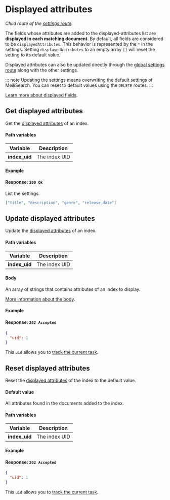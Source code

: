 # Displayed attributes

_Child route of the [settings route](/reference/api/settings.md)._

The fields whose attributes are added to the displayed-attributes list are **displayed in each matching document**.
By default, all fields are considered to be `displayedAttributes`. This behavior is represented by the `*` in the settings.  Setting `displayedAttributes` to an empty array `[]` will reset the setting to its default value.

Displayed attributes can also be updated directly through the [global settings route](/reference/api/settings.md#update-settings) along with the other settings.

::: note
Updating the settings means overwriting the default settings of MeiliSearch. You can reset to default values using the `DELETE` routes.
:::

[Learn more about displayed fields](/reference/features/field_properties.md#displayed-fields).

## Get displayed attributes

<RouteHighlighter method="GET" route="/indexes/:index_uid/settings/displayed-attributes" />

Get the [displayed attributes](/reference/features/settings.md#displayed-attributes) of an index.

#### Path variables

| Variable      | Description   |
| ------------- | ------------- |
| **index_uid** | The index UID |

#### Example

<CodeSamples id="get_displayed_attributes_1"/>

#### Response: `200 Ok`

List the settings.

```json
["title", "description", "genre", "release_date"]
```

## Update displayed attributes

<RouteHighlighter method="POST" route="/indexes/:index_uid/settings/displayed-attributes" />

Update the [displayed attributes](/reference/features/settings.md#displayed-attributes) of an index.

#### Path variables

| Variable      | Description   |
| ------------- | ------------- |
| **index_uid** | The index UID |

#### Body

An array of strings that contains attributes of an index to display.

[More information about the body](/reference/features/settings.md#displayed-attributes).

#### Example

<CodeSamples id="update_displayed_attributes_1"/>

#### Response: `202 Accepted`

```json
{
  "uid": 1
}
```

This `uid` allows you to [track the current task](/reference/api/tasks.md).

## Reset displayed attributes

<RouteHighlighter method="DELETE" route="/indexes/:index_uid/settings/displayed-attributes"/>

Reset the [displayed attributes](/reference/features/settings.md#displayed-attributes) of the index to the default value.

#### Default value

All attributes found in the documents added to the index.

#### Path variables

| Variable      | Description   |
| ------------- | ------------- |
| **index_uid** | The index UID |

#### Example

<CodeSamples id="reset_displayed_attributes_1"/>

#### Response: `202 Accepted`

```json
{
  "uid": 1
}
```

This `uid` allows you to [track the current task](/reference/api/tasks.md).
